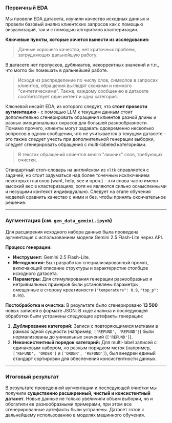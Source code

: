### Первичный EDA
Мы провели EDA датасета, изучили качество исходных данных и провели базовый анализ клиентских запросов как с помощью визуализаций, так и с помощью алгоритмов кластеризации. 

**Ключевые пункты, которые хочется вынести из исследования:**
> Данные хорошего качества, нет критичных проблем, затрудняющих дальнейшую работу.


В датасете нет пропусков, дубликатов, некорректных значений и т.п., что могло бы помешать в дальнейшей работе.


> Исходя из распределение по числу слов, символов в запросах клиентов, обращения выглядят схожими и немного "синтетическими". Также, каждому сообщению в датасете соответствует один интент и одна категория.


Ключевой инсайт EDA, из которого следует, что **стоит провести аугментацию** - с помощью LLM к текущим данным стоит дополнительно сгенерировать обращения клиентов разной длины и разных эмоциональных окрасов для большей разнообразности. Помимо прочего, клиенты могут задавать одовременно несколько вопросов в одном сообщении, что не учитывается в текущем датасете - это также следует учесть при дополнительной генерации выборки, следует сгенерировать обращения с multi-labeled категориями.


> В текстах обращений клиентов много "лишних" слов, требующих очистки. 


Стандартный стоп-словарь на английском из `nltk` справляется с задачей, но стоит задуматься над более точечным исключением некоторых глаголов (want, help, see и проч.) - эти слова часто имеют высокий вес в кластеризациях, хотя не являются сильно осмысленными и несущими контекст индивидуально. Следует на этапе обучения моделей сравнить качество с ними и без, чтобы принять окончательное решение. 

---

### Аугментация (см. `gen_data_gemini.ipynb`)
Для расширения исходного набора данных была проведена аугментация с использованием модели Gemini 2.5 Flash-Lite через API.

**Процесс генерации:**
*   **Инструмент:** Gemini 2.5 Flash-Lite.
*   **Методология:** Был разработан специализированный промпт, включающий описание структуры и характеристик столбцов исходного датасета.
*   **Параметры:** Для стимулирования генерации разнообразных и нетривиальных примеров были установлены параметры, смещенные в сторону креативности (`"temperature": 0.9`, `"top_p": 0.95`).

**Постобработка и очистка:**
В результате было сгенерировано **13 500** новых записей в формате JSON. В ходе анализа и последующей обработки были устранены следующие артефакты генерации:
1.  **Дублирование категорий:** Записи с повторяющимися метками в рамках одной сущности (например, `['REFUND', 'REFUND']`) были нормализованы до уникальных значений (`['REFUND']`).
2.  **Неконсистентный порядок категорий:** Для multi-label записей с одинаковым набором, но разным порядком меток (например, `['REFUND', 'ORDER']` и `['ORDER', 'REFUND']`), был внедрен единый стандарт сортировки для обеспечения консистентности данных.

---

### Итоговый результат
В результате проведенной аугментации и последующей очистки мы получили **существенно расширенный, чистый и консистентный датасет**. Новые данные не только увеличили объем выборки, но и обогатили ее разнообразными примерами, при этом все сгенерированные артефакты были устранены. Датасет готов к дальнейшему использованию в моделях машинного обучения.
